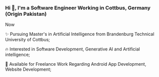 ### Hi 👋, I'm a Software Engineer Working in Cottbus, Germany (Origin Pakistan)
Now

✨ Pursuing Master's in Artificial Intelligence from Brandenburg Technical University of Cottbus;

🔥 Interested in Software Development, Generative AI and Artificial intelligence;

📆 Available for Freelance Work Regarding Android App Development, Website Development;

<!--
**Afaqrehman98/Afaqrehman98** is a ✨ _special_ ✨ repository because its `README.md` (this file) appears on your GitHub profile.

Here are some ideas to get you started:

- 🔭 I’m currently working on ...
- 🌱 I’m currently learning ...
- 👯 I’m looking to collaborate on ...
- 🤔 I’m looking for help with ...
- 💬 Ask me about ...
- 📫 How to reach me: ...
- 😄 Pronouns: ...
- ⚡ Fun fact: ...
-->
